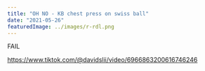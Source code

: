 ```yaml
---
title: "OH NO - KB chest press on swiss ball"
date: "2021-05-26"
featuredImage: ../images/r-rdl.png
---
```


FAIL

https://www.tiktok.com/@davidslii/video/6966863200616746246
